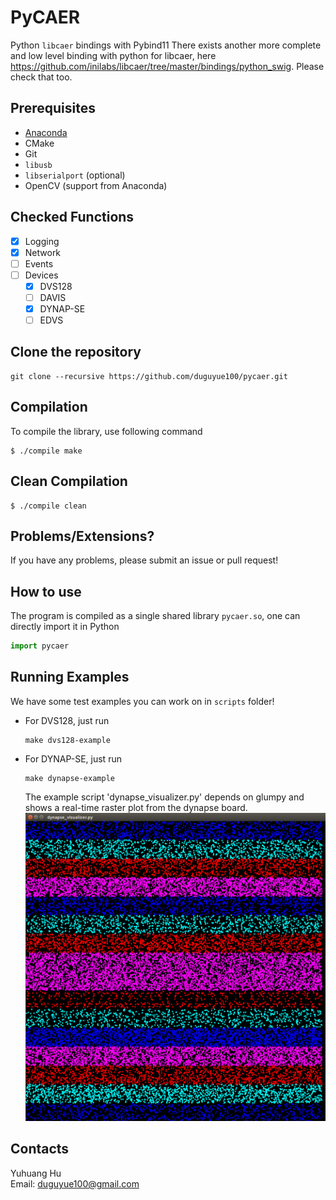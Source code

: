 # PyCAER

Python `libcaer` bindings with Pybind11
There exists another more complete and low level binding with python for libcaer, here https://github.com/inilabs/libcaer/tree/master/bindings/python_swig. Please check that too.

## Prerequisites

+ [Anaconda](https://anaconda.org/)
+ CMake
+ Git
+ `libusb`
+ `libserialport` (optional)
+ OpenCV (support from Anaconda)

## Checked Functions

+ [x] Logging
+ [x] Network
+ [ ] Events
+ [ ] Devices
   + [x] DVS128
   + [ ] DAVIS
   + [x] DYNAP-SE
   + [ ] EDVS

## Clone the repository

```
git clone --recursive https://github.com/duguyue100/pycaer.git
```

## Compilation

To compile the library, use following command

```
$ ./compile make
```

## Clean Compilation

```
$ ./compile clean
```

## Problems/Extensions?

If you have any problems, please submit an issue or pull request!

## How to use

The program is compiled as a single shared library `pycaer.so`,
one can directly import it in Python

```python
import pycaer
```

## Running Examples

We have some test examples you can work on in `scripts` folder!

+ For DVS128, just run

    ```
    make dvs128-example
    ```

+ For DYNAP-SE, just run

    ```
    make dynapse-example
    ```
    
    The example script 'dynapse_visualizer.py' depends on glumpy and shows a real-time raster plot from the dynapse board. 
    ![Alt text](/docs/images/RasterDynapse.png?raw=true "RasterPlot Dynap-se")


## Contacts

Yuhuang Hu  
Email: duguyue100@gmail.com
